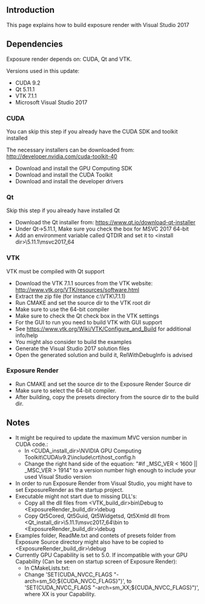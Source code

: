 ## Introduction
This page explains how to build exposure render with Visual Studio 2017

## Dependencies
Exposure render depends on: CUDA, Qt and VTK.

Versions used in this update:
* CUDA 9.2
* Qt 5.11.1
* VTK 7.1.1
* Microsoft Visual Studio 2017

### CUDA
You can skip this step if you already have the CUDA SDK and toolkit installed

The necessary installers can be downloaded from: http://developer.nvidia.com/cuda-toolkit-40
* Download and install the GPU Computing SDK
* Download and install the CUDA Toolkit
* Download and install the developer drivers

### Qt
Skip this step if you already have installed Qt

* Download the Qt installer from: https://www.qt.io/download-qt-installer
* Under Qt->5.11.1, Make sure you check the box for MSVC 2017 64-bit
* Add an environment variable called QTDIR and set it to \<install dir\>\5.11.1\msvc2017_64

### VTK
VTK must be compiled with Qt support
* Download the VTK 7.1.1 sources from the VTK website: http://www.vtk.org/VTK/resources/software.html
* Extract the zip file (for instance c:\VTK\7.1.1)
* Run CMAKE and set the source dir to the VTK root dir
* Make sure to use the 64-bit compiler
* Make sure to check the Qt check box in the VTK settings
* For the GUI to run you need to build VTK with GUI support
* See https://www.vtk.org/Wiki/VTK/Configure_and_Build for additional info/help
* You might also consider to build the examples
* Generate the Visual Studio 2017 solution files
* Open the generated solution and build it, RelWithDebugInfo is advised


### Exposure Render
* Run CMAKE and set the source dir to the Exposure Render Source dir
* Make sure to select the 64-bit compiler.
* After building, copy the presets directory from the source dir to the build dir.

## Notes
* It might be required to update the maximum MVC version number in CUDA code.:
	* In \<CUDA_install_dir\>\NVIDIA GPU Computing Toolkit\CUDA\v9.2\include\crt\host_config.h
	* Change the right hand side of the equation: "#if _MSC_VER < 1600 || _MSC_VER > 1914" to a version number high enough to include your used Visual Studio version
* In order to run Exposure Render from Visual Studio, you might have to set ExposureRender as the startup project.
* Executable might not start due to missing DLL's:
	* Copy all the dll files from \<VTK_build_dir\>bin\Debug to \<ExposureRender_build_dir\>\debug
	* Copy Qt5Cored, Qt5Guid, Qt5Widgetsd, Qt5Xmld dll from \<Qt_install_dir\>\5.11.1\msvc2017_64\bin to \<ExposureRender_build_dir\>\debug
* Examples folder, ReadMe.txt and contets of presets folder from Exposure Source directory might also have to be copied to \<ExposureRender_build_dir\>\debug
* Currently GPU Capability is set to 5.0. If incompatible with your GPU Capability (Can be seen on startup screen of Exposure Render):
	* In CMakeLists.txt:
	* Change 'SET(CUDA_NVCC_FLAGS "-arch=sm_50;${CUDA_NVCC_FLAGS}")', to 'SET(CUDA_NVCC_FLAGS "-arch=sm_XX;${CUDA_NVCC_FLAGS}")', where XX is your Capability.